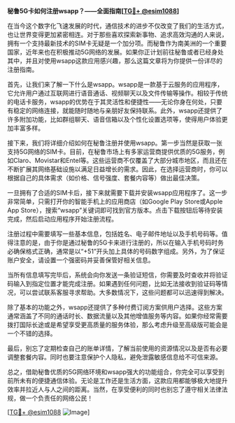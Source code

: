 **秘鲁5G卡如何注册wsapp？——全面指南[[TG💪+ @esim1088](https://t.me/s/esim1088)]**

在当今这个数字化飞速发展的时代，通信技术的进步不仅改变了我们的生活方式，也让世界变得更加紧密相连。对于那些喜欢探索新事物、追求高效沟通的人来说，拥有一个支持最新技术的SIM卡无疑是一个加分项。而秘鲁作为南美洲的一个重要国家，近年来也在积极推动5G网络的发展。如果你正计划前往秘鲁或者已经身处其中，并且对使用wsapp这款应用感兴趣，那么这篇文章将为你提供一份详尽的注册指南。

首先，让我们来了解一下什么是wsapp。wsapp是一款基于云服务的应用程序，它允许用户通过互联网进行语音通话、视频聊天以及文件传输等操作。相较于传统的电话卡服务，wsapp的优势在于其灵活性和便捷性——无论你身在何处，只要有稳定的网络连接，就能随时随地与亲朋好友保持联系。此外，wsapp还提供了许多附加功能，比如群组聊天、语音信箱以及个性化设置选项等，使得用户体验更加丰富多样。

接下来，我们将详细介绍如何在秘鲁注册并使用wsapp。第一步当然是获取一张支持5G网络的SIM卡。目前，在秘鲁市场上有多家运营商提供优质的5G服务，例如Claro、Movistar和Entel等。这些运营商不仅覆盖了大部分城市地区，而且还在不断扩展其网络基础设施以满足日益增长的需求。因此，在选择运营商时，你可以根据自己的具体需求（如价格、信号强度、套餐内容等）做出最佳决策。

一旦拥有了合适的SIM卡后，接下来就需要下载并安装wsapp应用程序了。这一步非常简单，只需打开你的智能手机上的应用商店（如Google Play Store或Apple App Store），搜索“wsapp”关键词即可找到官方版本。点击下载按钮后等待安装完成，然后启动应用程序开始注册流程。

注册过程中需要填写一些基本信息，包括姓名、电子邮件地址以及手机号码等。值得注意的是，由于你是通过秘鲁的5G卡来进行注册的，所以在输入手机号码时务必确保格式正确，通常是以“+51”开头加上具体的号码数字组成。另外，为了保证账户安全，请设置一个强密码并妥善保管好相关信息。

当所有信息填写完毕后，系统会向你发送一条验证短信，你需要及时查收并将验证码输入到指定位置才能完成注册。如果遇到任何问题，比如无法接收到验证码等情况，可以尝试联系客服寻求帮助。大多数情况下，这些问题都可以迅速得到解决。

除了基本的功能之外，wsapp还提供了多种付费订阅方案供用户选择。这些方案通常涵盖了不同的通话时长、数据流量以及其他增值服务等内容。如果你经常需要拨打国际长途或是希望享受更高质量的服务体验，那么考虑升级至高级版可能会是一个不错的选择。

最后，别忘了定期检查自己的账单详情，了解当前使用的资源情况以及是否有必要调整套餐内容。同时也要注意保护个人隐私，避免泄露敏感信息给不可信来源。

总之，借助秘鲁优质的5G网络环境和wsapp强大的功能组合，你完全可以享受到前所未有的便捷通信体验。无论是工作还是生活方面，这款应用都能够极大地提升效率并拉近人与人之间的距离。当然，在享受便利的同时也别忘了遵守相关法律法规，做一个负责任的网络公民！

[[TG💪+ @esim1088](https://t.me/s/esim1088) ![Image](https://i.postimg.cc/4NQfJmqS/Snipaste-2025-05-13-00-14-12.png)]